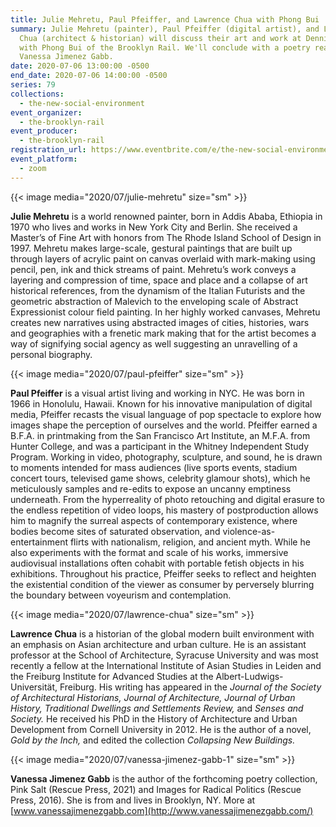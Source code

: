 ```yaml
---
title: Julie Mehretu, Paul Pfeiffer, and Lawrence Chua with Phong Bui
summary: Julie Mehretu (painter), Paul Pfeiffer (digital artist), and Lawrence
  Chua (architect & historian) will discuss their art and work at Denniston Hill
  with Phong Bui of the Brooklyn Rail. We'll conclude with a poetry reading from
  Vanessa Jimenez Gabb.
date: 2020-07-06 13:00:00 -0500
end_date: 2020-07-06 14:00:00 -0500
series: 79
collections:
  - the-new-social-environment
event_organizer:
  - the-brooklyn-rail
event_producer:
  - the-brooklyn-rail
registration_url: https://www.eventbrite.com/e/the-new-social-environment-79-julie-mehretu-paul-pfeiffer-lawrence-chau-tickets-112030654704
event_platform:
  - zoom
---
```

{{< image media="2020/07/julie-mehretu" size="sm" >}}

**Julie Mehretu** is a world renowned painter, born in Addis Ababa, Ethiopia in 1970 who lives and works in New York City and Berlin. She received a Master’s of Fine Art with honors from The Rhode Island School of Design in 1997. Mehretu makes large-scale, gestural paintings that are built up through layers of acrylic paint on canvas overlaid with mark-making using pencil, pen, ink and thick streams of paint. Mehretu’s work conveys a layering and compression of time, space and place and a collapse of art historical references, from the dynamism of the Italian Futurists and the geometric abstraction of Malevich to the enveloping scale of Abstract Expressionist colour field painting. In her highly worked canvases, Mehretu creates new narratives using abstracted images of cities, histories, wars and geographies with a frenetic mark making that for the artist becomes a way of signifying social agency as well suggesting an unravelling of a personal biography.

{{< image media="2020/07/paul-pfeiffer" size="sm" >}}

**Paul Pfeiffer** is a visual artist living and working in NYC. He was born in 1966 in Honolulu, Hawaii. Known for his innovative manipulation of digital media, Pfeiffer recasts the visual language of pop spectacle to explore how images shape the perception of ourselves and the world. Pfeiffer earned a B.F.A. in printmaking from the San Francisco Art Institute, an M.F.A. from Hunter College, and was a participant in the Whitney Independent Study Program. Working in video, photography, sculpture, and sound, he is drawn to moments intended for mass audiences (live sports events, stadium concert tours, televised game shows, celebrity glamour shots), which he meticulously samples and re-edits to expose an uncanny emptiness underneath. From the hyperreality of photo retouching and digital erasure to the endless repetition of video loops, his mastery of postproduction allows him to magnify the surreal aspects of contemporary existence, where bodies become sites of saturated observation, and violence-as-entertainment flirts with nationalism, religion, and ancient myth. While he also experiments with the format and scale of his works, immersive audiovisual installations often cohabit with portable fetish objects in his exhibitions. Throughout his practice, Pfeiffer seeks to reflect and heighten the existential condition of the viewer as consumer by perversely blurring the boundary between voyeurism and contemplation.

{{< image media="2020/07/lawrence-chua" size="sm" >}}

**Lawrence Chua** is a historian of the global modern built environment with an emphasis on Asian architecture and urban culture. He is an assistant professor at the School of Architecture, Syracuse University and was most recently a fellow at the International Institute of Asian Studies in Leiden and the Freiburg Institute for Advanced Studies at the Albert-Ludwigs-Universität, Freiburg. His writing has appeared in the *Journal of the Society of Architectural Historians, Journal of Architecture, Journal of Urban History, Traditional Dwellings and Settlements Review,* and *Senses and Society.* He received his PhD in the History of Architecture and Urban Development from Cornell University in 2012. He is the author of a novel, *Gold by the Inch,* and edited the collection *Collapsing New Buildings.*

{{< image media="2020/07/vanessa-jimenez-gabb-1" size="sm" >}}

**Vanessa Jimenez Gabb** is the author of the forthcoming poetry collection, Pink Salt (Rescue Press, 2021) and Images for Radical Politics (Rescue Press, 2016). She is from and lives in Brooklyn, NY. More at [www.vanessajimenezgabb.com](http://www.vanessajimenezgabb.com/)